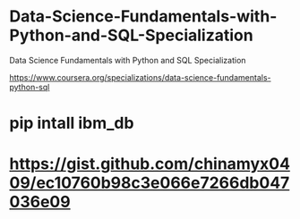 # Data-Science-Fundamentals-with-Python-and-SQL-Specialization
Data Science Fundamentals with Python and SQL Specialization

https://www.coursera.org/specializations/data-science-fundamentals-python-sql

# pip intall ibm_db
# https://gist.github.com/chinamyx0409/ec10760b98c3e066e7266db047036e09
# 




